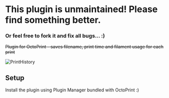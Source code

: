 # This plugin is unmaintained! Please find something better.
### Or feel free to fork it and fix all bugs... :)
~~Plugin for OctoPrint - saves filename, print time and filament usage for each print~~

![PrintHistory](printhistory.png?raw=true) 

## Setup

Install the plugin using Plugin Manager bundled with OctoPrint :)
